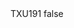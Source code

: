 <?xml version="1.0" encoding="UTF-8"?>
<CustomMetadata xmlns="http://soap.sforce.com/2006/04/metadata">
    <label>TXU191</label>
    <protected>false</protected>
</CustomMetadata>
